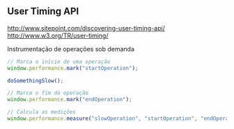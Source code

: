 ## User Timing API

http://www.sitepoint.com/discovering-user-timing-api/
http://www.w3.org/TR/user-timing/

Instrumentação de operações sob demanda

```javascript
// Marca o início de uma operação
window.performance.mark("startOperation");

doSomethingSlow();

// Marca o fim da operação
window.performance.mark("endOperation");

// Calcula as medições
window.performance.measure("slowOperation", "startOperation", "endOperation");
```
